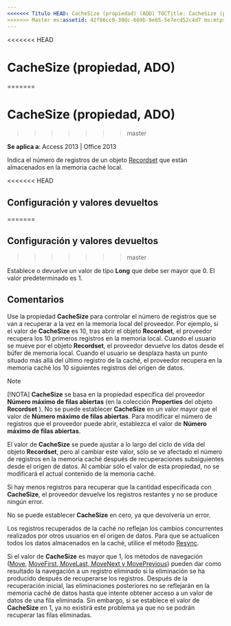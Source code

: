 ```yaml
---
<<<<<<< Título HEAD: CacheSize (propiedad) (ADO) TOCTitle: CacheSize (propiedad) (ADO) === título: CacheSize (propiedad, ADO) TOCTitle: CacheSize (propiedad, ADO)
>>>>>>> Master ms:assetid: 42f86cc0-30dc-669b-9e65-5e7ecd52c4d7 ms:mtpsurl: https://msdn.microsoft.com/library/JJ249200(v=office.15) ms:contentKeyID: ms.date 48544491: 18/09/2015 mtps_version: Office.15
---
```


<<<<<<< HEAD
# <a name="cachesize-property-ado"></a>CacheSize (propiedad, ADO)
=======
# <a name="cachesize-property-ado"></a>CacheSize (propiedad, ADO)
>>>>>>> master


**Se aplica a**: Access 2013 | Office 2013

Indica el número de registros de un objeto [Recordset](recordset-object-ado.md) que están almacenados en la memoria caché local.

<<<<<<< HEAD
## <a name="settings-and-return-values"></a>Configuración y valores devueltos
=======
## <a name="settings-and-return-values"></a>Configuración y valores devueltos
>>>>>>> master

Establece o devuelve un valor de tipo **Long** que debe ser mayor que 0. El valor predeterminado es 1.

## <a name="remarks"></a>Comentarios

Use la propiedad **CacheSize** para controlar el número de registros que se van a recuperar a la vez en la memoria local del proveedor. Por ejemplo, si el valor de **CacheSize** es 10, tras abrir el objeto **Recordset**, el proveedor recupera los 10 primeros registros en la memoria local. Cuando el usuario se mueve por el objeto **Recordset**, el proveedor devuelve los datos desde el búfer de memoria local. Cuando el usuario se desplaza hasta un punto situado más allá del último registro de la caché, el proveedor recupera en la memoria caché los 10 siguientes registros del origen de datos.

> [!NOTE]
> [!NOTA] **CacheSize** se basa en la propiedad específica del proveedor **Número máximo de filas abiertas** (en la colección **Properties** del objeto **Recordset** ). No se puede establecer **CacheSize** en un valor mayor que el valor de **Número máximo de filas abiertas**. Para modificar el número de registros que el proveedor puede abrir, establezca el valor de **Número máximo de filas abiertas**.

El valor de **CacheSize** se puede ajustar a lo largo del ciclo de vida del objeto **Recordset**, pero al cambiar este valor, sólo se ve afectado el número de registros en la memoria caché después de recuperaciones subsiguientes desde el origen de datos. Al cambiar sólo el valor de esta propiedad, no se modificará el actual contenido de la memoria caché.

Si hay menos registros para recuperar que la cantidad especificada con **CacheSize**, el proveedor devuelve los registros restantes y no se produce ningún error.

No se puede establecer **CacheSize** en cero, ya que devolvería un error.

Los registros recuperados de la caché no reflejan los cambios concurrentes realizados por otros usuarios en el origen de datos. Para que se actualicen todos los datos almacenados en la caché, utilice el método [Resync](resync-method-ado.md).

Si el valor de **CacheSize** es mayor que 1, los métodos de navegación ([Move](move-method-ado.md), [MoveFirst, MoveLast, MoveNext y MovePrevious](movefirst-movelast-movenext-and-moveprevious-methods-ado.md)) pueden dar como resultado la navegación a un registro eliminado si la eliminación se ha producido después de recuperarse los registros. Después de la recuperación inicial, las eliminaciones posteriores no se reflejarán en la memoria caché de datos hasta que intente obtener acceso a un valor de datos de una fila eliminada. Sin embargo, si se establece el valor de **CacheSize** en 1, ya no existirá este problema ya que no se podrán recuperar las filas eliminadas.

